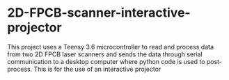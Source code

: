# 2D-FPCB-scanner-interactive-projector
This project uses a Teensy 3.6 microcontroller to read and process data from two 2D FPCB laser scanners and sends the data through serial communication to a desktop computer where python code is used to post-process. This is for the use of an interactive projector
